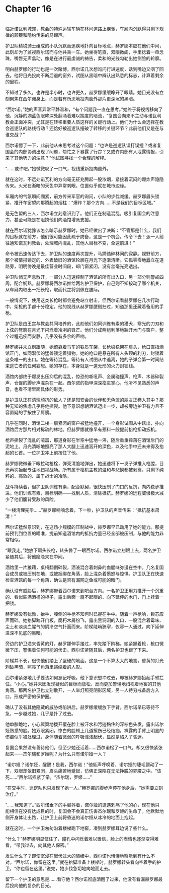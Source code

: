 # Chapter 16

<br>
临近诺瓦利城郊，教会的特殊运输车辆在林间道路上疾驰，车厢内沉默得只剩下规律的颠簸和隐约传来的马蹄声。

护卫队精锐骑士组成的小队沉默而迅疾地扑向目标地点，赫罗娜本应在他们中间，此刻却为了监视西尔诺而与他共乘一车。她坐得笔直，双眼微阖，手里捻着一串念珠，嘴唇无声翕动，像是在进行最虔诚的祷告，柔和的光线勾勒出她侧脸的轮廓。

明白赫罗娜的行动也是一次赌博，西尔诺几次想询问行进速度，话到嘴边又咽了回去。他将目光投向不断后退的窗外，试图从黑暗中辨认出熟悉的标志，计算着剩余的里程。

不知过了多久，也许是半小时，也许更久，赫罗娜缓缓睁开了眼睛。她目光没有立刻聚焦在西尔诺身上，而是若有所思地投向窗外那片更深沉的黑暗。

“西尔诺。”她的声音异常平静温和，“有个问题我一直在思考。”她终于将视线移向了他，沉静的湖蓝色眼眸深处翻涌着难以揣度的暗流，“复国会向来不主动与诺瓦利教会正面冲突，尤其是在转移重要人质这样的关键行动上。他们为什么会选择在教会巡逻队的路线行动？还恰好被巡逻队撞破了转移的关键环节？此前他们又是在与谁交战？”

西尔诺愣了一下，此前他从未思考过这个问题：“也许是巡逻队误打误撞？或者复国会的内部协调出现了问题，匆忙之下暴露了行踪？又或许内部有人泄露情报，引来了其他势力的注意？”他试图寻找一个合理的解释。

“……或许吧。”她微微叹了一口气，视线重新投向窗外。

就在这时，不远处诺瓦利的方向毫无征兆腾起一股浓烟，紧接着沉闷的爆炸声隐隐传来。火光在渐暗的天色中异常刺眼，位置似乎就在城市边缘。

车厢内的气氛瞬间绷紧，前方传来军官的询问，小队的步伐减缓。赫罗娜眉头锁紧，推开车窗望向那腾起的烟柱：“爆炸？那个方向……不是我们的目标区域。”

是无色盟的三人，西尔诺立刻意识到了。他们正在制造混乱，吸引复国会的注意力，甚至可能是在阻挠他们向酒馆增派支援。

就在西尔诺犹豫该怎么暗示赫罗娜时，她已经做出了决断：“不管那是什么，我们的目标就在前方，他们很可能因此疏于防备，这是一个机会。传令下去！派一人前往通知诺瓦利教会，处理城内混乱，其他人目标不变，全速前进！”

命令被迅速传达下去，护卫队的速度再次提升，马蹄踏碎林间的寂静。视野前方，那个被情报锁定的、外表破旧的酒馆轮廓在月光下逐渐清晰。它孤零零地矗立在道路旁，明明傍晚是最佳营业时间段，却门窗紧闭，没有丝毫光亮透出。

护卫队悄无声息散开，一部分人迅速控制了酒馆的所有出入口，另一部分则警戒四周，配合娴熟。赫罗娜将西尔诺推给两名护卫保护，自己则不知按动了哪个机关，从车厢内取出一把长枪，取而代之将剑佩在腰际。

一般情况下，使用这类长枪时都会避免站立射击，但西尔诺看赫罗娜在几次行动中，架枪的手都十分稳定。他的视线从赫罗娜腰侧扫过，知道那里还藏着备用的手枪。

护卫队是由王宫与教会共同培养的，此刻他们如同训练有素的猎犬，寒光的刀刃和上弦的弩箭在月光下闪烁着冷冽的锋芒。他们分成两组利落地踹开木门与窗户，整个过程迅疾而安静，几乎没有多余的声响。

赫罗娜并未立刻跟随，她倚靠着马车的铁质车架，长枪稳稳架在肩头，枪口直指酒馆正门，如同潜伏的猛兽锁定着猎物。她的枪口是悬在所有人头顶的利刃，封锁着这条唯一的出口。她在等待混乱，等待有人试图从中逃离，她的子弹会第一时间结束逃亡者的任何妄想。她的存在，本身就是一道无形的火力封锁线。

酒馆内部终于爆发出压抑后的混乱，惊恐的嘶吼声、金属碰撞声、枪声、木器碎裂声、仓促的脚步声混杂在一起。西尔诺的指甲深深掐进掌心，他听不见熟悉的声音，也看不清里面具体的形势。

是护卫队正在清理顽抗的敌人？还是知安会的伙伴和无色盟的朋友正卷入其中？那种无知的焦虑几乎将他撕裂。他下意识想朝酒馆迈出一步，却被旁边护卫有力且不容置疑的手按住了肩膀。

几乎在同时，酒馆二楼一扇紧闭的窗户被猛地撞开，一个身影试图从中跃出，扑向酒馆后方那片相对稀疏的林地。但赫罗娜就像早有预料一般提前抬枪扣动扳机。

枪声撕裂了混乱的喧嚣，那道身影在半空中猛地一滞，随后重重摔落在酒馆后门的泥地上。月光清晰地照亮了那人大腿上迅速洇开的深色，以及他手中还未来得及抬起的匕首。一位护卫冲上前按住了他。

赫罗娜微微垂下眼拉动枪栓，弹壳清脆地弹出，她迅速将下一发子弹推入枪膛，目光再次抬起专注地扫视战场。所有属于枢机主教的温和与悲悯都被剥离，只剩下纯粹的、高效的、属于战士的冷酷。

战斗持续着，但护卫队训练有素，配合默契，很快压制了门口的反抗，向内稳步推进。他们训练有素，目标明确——找到人质，清除抵抗。赫罗娜的远程威慑极大减少了他们腹背受敌的风险。

“一楼清理完毕……”赫罗娜喃喃念着，下一秒，护卫队的声音传来：“抵抗基本肃清！”

西尔诺猛然意识到，在这场小规模的压制战中，赫罗娜早已动用了她的能力。那提前预判到位置的瞄准，提前知道酒馆内的抵抗力量已经全部被压制，与他的能力非常相似。

“跟我走。”她放下肩头长枪，转头瞥了一眼西尔诺。西尔诺立刻跟上去，两名护卫紧随其后，将他隐隐夹在中间。

酒馆里一片狼藉，桌椅翻倒碎裂，酒液混合着刺鼻的血腥味弥漫在空中。几名复国会成员或被压制在地，或被捆绑在角落，脸上混杂着愤怒与惊惧。护卫队正在快速检查酒馆的每一个角落，确认是否有漏网之鱼或可能的暗门。

确认没有威胁后，赫罗娜带着西尔诺来到吧台方向。一名护卫正用力推开一个沉重的、看似装满酒桶的柜子，露出后面一扇不起眼的、向下延伸的木门，门上挂着一把锁。

赫罗娜没有犹豫，抬手，腰侧的手枪不知何时已握在手中。随着一声枪响，锁芯应声而碎。她抬脚踹开门板，腐朽木屑纷飞，露出黑洞洞的入口，一股混合着霉味、尘土和淡淡血腥气的阴冷空气扑面而来。阶梯陡峭狭窄，仅容一人通过，向下延伸进深不见底的黑暗。

旁边的护卫递来昏黄的灯，赫罗娜伸手接过，率先踏下阶梯。她紧握着枪，枪口微微下压，警惕着任何可能的伏击。西尔诺紧随其后，两名护卫也跟了下来。

阶梯并不长，很快他们踏上了坚硬的地面。这是一个不算太大的地窖，昏黄的灯光刺破黑暗，照亮了角落里蜷缩着的人影。

西尔诺紧张地几乎要该如何忘记呼吸，他下意识想冲过去，却被赫罗娜抬起手臂拦住。“小心。”她并未因发现疑似的目标而放松，反而更加警惕地扫视着地窖的其他角落。那两名护卫也立刻散开，一人举灯照亮阴影区域，另一人持刃戒备后方入口，形成严密的保护圈。

确认了没有其他隐藏的威胁或陷阱后，赫罗娜缓缓放下手臂。西尔诺早已等待不急，一步越过她，几乎是扑了过去。

他单膝跪地，小心翼翼地拨开覆在脸上被汗水和污迹黏住的深棕色头发，露出诺尔娅熟悉的脸。她双眼紧闭，惨白的脸颊上几道擦伤已经结痂，裸露的手臂上明显的伤痕似乎被处理过，身体随着微弱的呼吸浅浅起伏，显然是陷入了昏迷。

复国会果然没有善待他们，但至少她还活着……西尔诺松了一口气，却又很快紧张起来——杰尔瑞和罗姬呢？为什么只有诺尔娅一人？

“诺尔娅？诺尔娅，醒醒！是我，西尔诺！”他低声呼唤着，诺尔娅的睫毛颤动了一下，双眼却依旧紧闭，眉头痛苦地蹙起，仿佛正深陷在无法挣脱的梦魇之中。“该死……”西尔诺捏紧了拳，“杰尔瑞，罗姬……”

“在交手时，巡逻队也只发现了她一人。”赫罗娜的脚步声停在他身后，“她需要立刻治疗。”

“……我知道了。”西尔诺垂下的手颤抖着，诺尔娅的遭遇刺痛了他的心，现在他只能相信在没有达成目的时，复国会不会真正伤害杰尔瑞和罗姬的生命了。他默默地侧开身体让出路，让护卫上前将昏迷的诺尔娅从冰冷的地面上抱起。

就在这时，一个护卫匆匆沿着楼梯跑下地窖，凑到赫罗娜耳边说了些什么。

“什么？”赫罗娜明显怔住了，瞳孔中闪烁着难以置信，脸上的表情也逐渐变得难看，“带我过去，向其他人保密。”

发生什么了？即使沉浸在起伏过大的情绪中，西尔诺也懵懂地察觉到有什么不对。“西尔诺，你留在这里。”就在抬脚准备上楼梯时，赫罗娜转头看向空着手的护卫，“你也留在这里。”说完，她步伐急切地向地面走去。

留下一个护卫的意思是……看守他？西尔诺彻底清醒了过来，他没有看漏赫罗娜最后投向他的复杂的目光。
